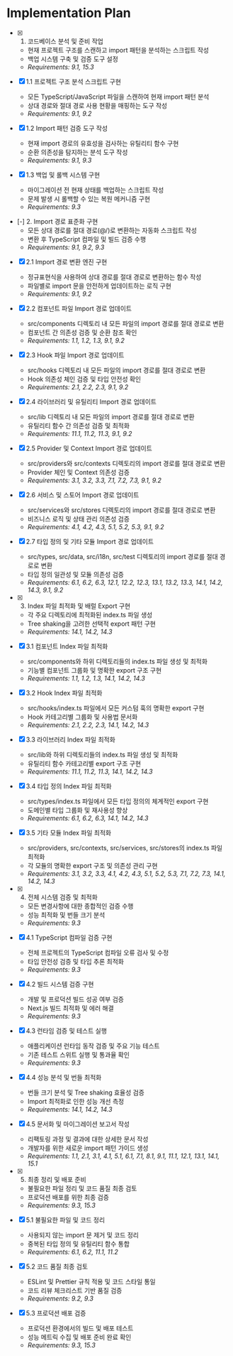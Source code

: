 # Implementation Plan

- [x] 1. 코드베이스 분석 및 준비 작업
  - 현재 프로젝트 구조를 스캔하고 import 패턴을 분석하는 스크립트 작성
  - 백업 시스템 구축 및 검증 도구 설정
  - _Requirements: 9.1, 15.3_

- [x] 1.1 프로젝트 구조 분석 스크립트 구현
  - 모든 TypeScript/JavaScript 파일을 스캔하여 현재 import 패턴 분석
  - 상대 경로와 절대 경로 사용 현황을 매핑하는 도구 작성
  - _Requirements: 9.1, 9.2_

- [x] 1.2 Import 패턴 검증 도구 작성
  - 현재 import 경로의 유효성을 검사하는 유틸리티 함수 구현
  - 순환 의존성을 탐지하는 분석 도구 작성
  - _Requirements: 9.1, 9.3_

- [x] 1.3 백업 및 롤백 시스템 구현
  - 마이그레이션 전 현재 상태를 백업하는 스크립트 작성
  - 문제 발생 시 롤백할 수 있는 복원 메커니즘 구현
  - _Requirements: 9.3_

- [-] 2. Import 경로 표준화 구현
  - 모든 상대 경로를 절대 경로(@/)로 변환하는 자동화 스크립트 작성
  - 변환 후 TypeScript 컴파일 및 빌드 검증 수행
  - _Requirements: 9.1, 9.2, 9.3_

- [x] 2.1 Import 경로 변환 엔진 구현
  - 정규표현식을 사용하여 상대 경로를 절대 경로로 변환하는 함수 작성
  - 파일별로 import 문을 안전하게 업데이트하는 로직 구현
  - _Requirements: 9.1, 9.2_

- [x] 2.2 컴포넌트 파일 Import 경로 업데이트
  - src/components 디렉토리 내 모든 파일의 import 경로를 절대 경로로 변환
  - 컴포넌트 간 의존성 검증 및 순환 참조 확인
  - _Requirements: 1.1, 1.2, 1.3, 9.1, 9.2_

- [x] 2.3 Hook 파일 Import 경로 업데이트
  - src/hooks 디렉토리 내 모든 파일의 import 경로를 절대 경로로 변환
  - Hook 의존성 체인 검증 및 타입 안전성 확인
  - _Requirements: 2.1, 2.2, 2.3, 9.1, 9.2_

- [x] 2.4 라이브러리 및 유틸리티 Import 경로 업데이트
  - src/lib 디렉토리 내 모든 파일의 import 경로를 절대 경로로 변환
  - 유틸리티 함수 간 의존성 검증 및 최적화
  - _Requirements: 11.1, 11.2, 11.3, 9.1, 9.2_

- [x] 2.5 Provider 및 Context Import 경로 업데이트
  - src/providers와 src/contexts 디렉토리의 import 경로를 절대 경로로 변환
  - Provider 체인 및 Context 의존성 검증
  - _Requirements: 3.1, 3.2, 3.3, 7.1, 7.2, 7.3, 9.1, 9.2_

- [x] 2.6 서비스 및 스토어 Import 경로 업데이트
  - src/services와 src/stores 디렉토리의 import 경로를 절대 경로로 변환
  - 비즈니스 로직 및 상태 관리 의존성 검증
  - _Requirements: 4.1, 4.2, 4.3, 5.1, 5.2, 5.3, 9.1, 9.2_

- [x] 2.7 타입 정의 및 기타 모듈 Import 경로 업데이트
  - src/types, src/data, src/i18n, src/test 디렉토리의 import 경로를 절대 경로로 변환
  - 타입 정의 일관성 및 모듈 의존성 검증
  - _Requirements: 6.1, 6.2, 6.3, 12.1, 12.2, 12.3, 13.1, 13.2, 13.3, 14.1, 14.2, 14.3, 9.1, 9.2_

- [x] 3. Index 파일 최적화 및 배럴 Export 구현
  - 각 주요 디렉토리에 최적화된 index.ts 파일 생성
  - Tree shaking을 고려한 선택적 export 패턴 구현
  - _Requirements: 14.1, 14.2, 14.3_

- [x] 3.1 컴포넌트 Index 파일 최적화
  - src/components와 하위 디렉토리들의 index.ts 파일 생성 및 최적화
  - 기능별 컴포넌트 그룹화 및 명확한 export 구조 구현
  - _Requirements: 1.1, 1.2, 1.3, 14.1, 14.2, 14.3_

- [x] 3.2 Hook Index 파일 최적화
  - src/hooks/index.ts 파일에서 모든 커스텀 훅의 명확한 export 구현
  - Hook 카테고리별 그룹화 및 사용법 문서화
  - _Requirements: 2.1, 2.2, 2.3, 14.1, 14.2, 14.3_

- [x] 3.3 라이브러리 Index 파일 최적화
  - src/lib와 하위 디렉토리들의 index.ts 파일 생성 및 최적화
  - 유틸리티 함수 카테고리별 export 구조 구현
  - _Requirements: 11.1, 11.2, 11.3, 14.1, 14.2, 14.3_

- [x] 3.4 타입 정의 Index 파일 최적화
  - src/types/index.ts 파일에서 모든 타입 정의의 체계적인 export 구현
  - 도메인별 타입 그룹화 및 재사용성 향상
  - _Requirements: 6.1, 6.2, 6.3, 14.1, 14.2, 14.3_

- [x] 3.5 기타 모듈 Index 파일 최적화
  - src/providers, src/contexts, src/services, src/stores의 index.ts 파일 최적화
  - 각 모듈의 명확한 export 구조 및 의존성 관리 구현
  - _Requirements: 3.1, 3.2, 3.3, 4.1, 4.2, 4.3, 5.1, 5.2, 5.3, 7.1, 7.2, 7.3, 14.1, 14.2, 14.3_

- [x] 4. 전체 시스템 검증 및 최적화
  - 모든 변경사항에 대한 종합적인 검증 수행
  - 성능 최적화 및 번들 크기 분석
  - _Requirements: 9.3_

- [x] 4.1 TypeScript 컴파일 검증 구현
  - 전체 프로젝트의 TypeScript 컴파일 오류 검사 및 수정
  - 타입 안전성 검증 및 타입 추론 최적화
  - _Requirements: 9.3_

- [x] 4.2 빌드 시스템 검증 구현
  - 개발 및 프로덕션 빌드 성공 여부 검증
  - Next.js 빌드 최적화 및 에러 해결
  - _Requirements: 9.3_

- [x] 4.3 런타임 검증 및 테스트 실행
  - 애플리케이션 런타임 동작 검증 및 주요 기능 테스트
  - 기존 테스트 스위트 실행 및 통과율 확인
  - _Requirements: 9.3_

- [x] 4.4 성능 분석 및 번들 최적화
  - 번들 크기 분석 및 Tree shaking 효율성 검증
  - Import 최적화로 인한 성능 개선 측정
  - _Requirements: 14.1, 14.2, 14.3_

- [x] 4.5 문서화 및 마이그레이션 보고서 작성
  - 리팩토링 과정 및 결과에 대한 상세한 문서 작성
  - 개발자를 위한 새로운 import 패턴 가이드 생성
  - _Requirements: 1.1, 2.1, 3.1, 4.1, 5.1, 6.1, 7.1, 8.1, 9.1, 11.1, 12.1, 13.1, 14.1, 15.1_

- [x] 5. 최종 정리 및 배포 준비
  - 불필요한 파일 정리 및 코드 품질 최종 검토
  - 프로덕션 배포를 위한 최종 검증
  - _Requirements: 9.3, 15.3_

- [x] 5.1 불필요한 파일 및 코드 정리
  - 사용되지 않는 import 문 제거 및 코드 정리
  - 중복된 타입 정의 및 유틸리티 함수 통합
  - _Requirements: 6.1, 6.2, 11.1, 11.2_

- [x] 5.2 코드 품질 최종 검토
  - ESLint 및 Prettier 규칙 적용 및 코드 스타일 통일
  - 코드 리뷰 체크리스트 기반 품질 검증
  - _Requirements: 9.2, 9.3_

- [x] 5.3 프로덕션 배포 검증
  - 프로덕션 환경에서의 빌드 및 배포 테스트
  - 성능 메트릭 수집 및 배포 준비 완료 확인
  - _Requirements: 9.3, 15.3_
